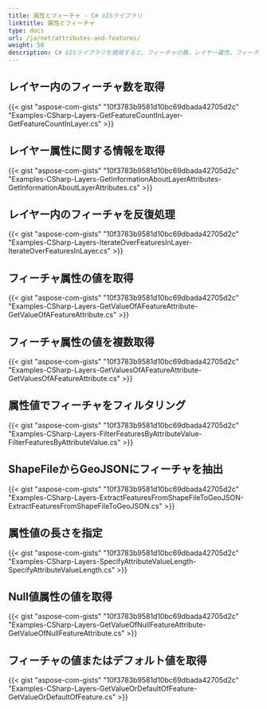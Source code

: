 ```yaml
---
title: 属性とフィーチャ - C# GISライブラリ
linktitle: 属性とフィーチャ
type: docs
url: /ja/net/attributes-and-features/
weight: 50
description: C# GISライブラリを使用すると、フィーチャの数、レイヤー属性、フィーチャ属性の値を取得したり、ShapeFileからGeoJSONにフィーチャを抽出したりできます。
---
```


## **レイヤー内のフィーチャ数を取得**
{{< gist "aspose-com-gists" "10f3783b9581d10bc69dbada42705d2c" "Examples-CSharp-Layers-GetFeatureCountInLayer-GetFeatureCountInLayer.cs" >}}
## **レイヤー属性に関する情報を取得**
{{< gist "aspose-com-gists" "10f3783b9581d10bc69dbada42705d2c" "Examples-CSharp-Layers-GetInformationAboutLayerAttributes-GetInformationAboutLayerAttributes.cs" >}}
## **レイヤー内のフィーチャを反復処理**
{{< gist "aspose-com-gists" "10f3783b9581d10bc69dbada42705d2c" "Examples-CSharp-Layers-IterateOverFeaturesInLayer-IterateOverFeaturesInLayer.cs" >}}
## **フィーチャ属性の値を取得**
{{< gist "aspose-com-gists" "10f3783b9581d10bc69dbada42705d2c" "Examples-CSharp-Layers-GetValueOfAFeatureAttribute-GetValueOfAFeatureAttribute.cs" >}}
## **フィーチャ属性の値を複数取得**
{{< gist "aspose-com-gists" "10f3783b9581d10bc69dbada42705d2c" "Examples-CSharp-Layers-GetValuesOfAFeatureAttribute-GetValuesOfAFeatureAttribute.cs" >}}
## **属性値でフィーチャをフィルタリング**
{{< gist "aspose-com-gists" "10f3783b9581d10bc69dbada42705d2c" "Examples-CSharp-Layers-FilterFeaturesByAttributeValue-FilterFeaturesByAttributeValue.cs" >}}
## **ShapeFileからGeoJSONにフィーチャを抽出**
{{< gist "aspose-com-gists" "10f3783b9581d10bc69dbada42705d2c" "Examples-CSharp-Layers-ExtractFeaturesFromShapeFileToGeoJSON-ExtractFeaturesFromShapeFileToGeoJSON.cs" >}}
## **属性値の長さを指定**
{{< gist "aspose-com-gists" "10f3783b9581d10bc69dbada42705d2c" "Examples-CSharp-Layers-SpecifyAttributeValueLength-SpecifyAttributeValueLength.cs" >}}
## **Null値属性の値を取得**
{{< gist "aspose-com-gists" "10f3783b9581d10bc69dbada42705d2c" "Examples-CSharp-Layers-GetValueOfNullFeatureAttribute-GetValueOfNullFeatureAttribute.cs" >}}
## **フィーチャの値またはデフォルト値を取得**
{{< gist "aspose-com-gists" "10f3783b9581d10bc69dbada42705d2c" "Examples-CSharp-Layers-GetValueOrDefaultOfFeature-GetValueOrDefaultOfFeature.cs" >}}
